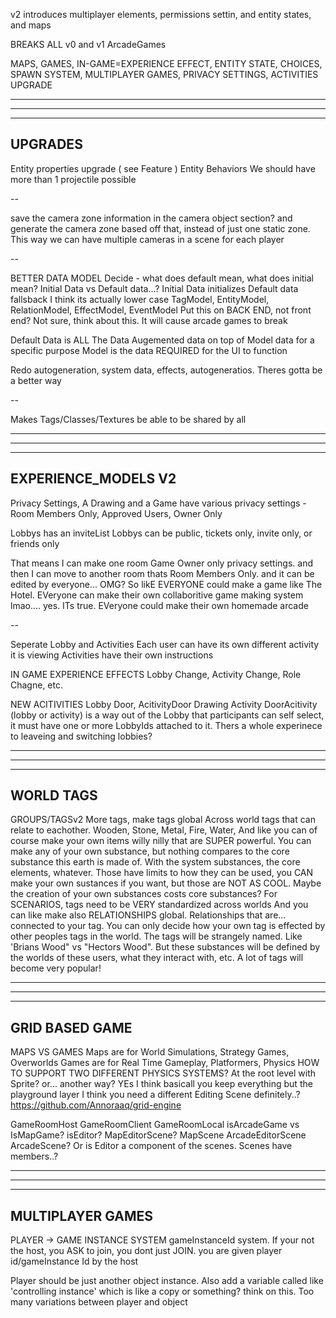 v2 introduces multiplayer elements, permissions settin, and entity states, and maps

BREAKS ALL v0 and v1 ArcadeGames

MAPS, GAMES, IN-GAME=EXPERIENCE EFFECT, ENTITY STATE, CHOICES, SPAWN SYSTEM, MULTIPLAYER GAMES, PRIVACY SETTINGS, ACTIVITIES UPGRADE

--------------------------------------------------------------------------------------
--------------------------------------------------------------------------------------
--------------------------------------------------------------------------------------
UPGRADES
--------------------------------------------------------------------------------------

Entity properties upgrade ( see Feature )
Entity Behaviors
We should have more than 1 projectile possible

--

save the camera zone information in the camera object section? and generate the camera zone based off that, instead of just one static zone. This way we can have multiple cameras in a scene for each player

--

BETTER DATA MODEL
  Decide - what does default mean, what does initial mean?
    Initial Data vs Default data...?
    Initial Data initializes
    Default data fallsback
    I think its actually lower case TagModel, EntityModel, RelationModel, EffectModel, EventModel
  Put this on BACK END, not front end? Not sure, think about this. It will cause arcade games to break

Default Data is ALL The Data
Augemented data on top of Model data for a specific purpose
Model is the data REQUIRED for the UI to function

Redo autogeneration, system data, effects, autogeneratios. Theres gotta be a better way

--

Makes Tags/Classes/Textures be able to be shared by all

--------------------------------------------------------------------------------------
--------------------------------------------------------------------------------------
--------------------------------------------------------------------------------------
EXPERIENCE_MODELS V2
--------------------------------------------------------------------------------------

Privacy Settings,
  A Drawing and a Game have various privacy settings - Room Members Only, Approved Users, Owner Only

Lobbys has an inviteList
Lobbys can be public, tickets only, invite only, or friends only

That means I can make one room Game Owner only privacy settings. and then I can move to another room thats Room Members Only. and it can be edited by everyone... OMG? So likE EVERYONE could make a game like The Hotel. EVeryone can make their own collaboritive game making system lmao.... yes. ITs true. EVeryone could make their own homemade arcade


--

Seperate Lobby and Activities
  Each user can have its own different activity it is viewing
  Activities have their own instructions

IN GAME EXPERIENCE EFFECTS
  Lobby Change, Activity Change, Role Chagne, etc. 

NEW ACITIVITIES
  Lobby Door, AcitivityDoor 
  Drawing Activity
  DoorAcitivity (lobby or activity) is a way out of the Lobby that participants can self select, it must have one or more LobbyIds attached to it. Thers a  whole experinece to leaveing and switching lobbies?


--------------------------------------------------------------------------------------
--------------------------------------------------------------------------------------
--------------------------------------------------------------------------------------
WORLD TAGS
--------------------------------------------------------------------------------------

GROUPS/TAGSv2
  More tags, make tags global
  Across world tags that can relate to eachother. Wooden, Stone, Metal, Fire, Water, 
  And like you can of course make your own items willy nilly that are SUPER powerful.
  You can make any of your own substance, but nothing compares to the core substance this earth is made of. 
  With the system substances, the core elements, whatever. Those have limits to how they can be used, you CAN make your own sustances if you want, but those are NOT AS COOL. Maybe the creation of your own substances costs core substances?
  For SCENARIOS, tags need to be VERY standardized across worlds
  And you can like make also RELATIONSHIPS global. Relationships that are... connected to your tag. You can only decide how your own tag is effected by other peoples tags in the world. The tags will be strangely named. Like 'Brians Wood" vs "Hectors Wood". But these substances will be defined by the worlds of these users, what they interact with, etc. A lot of tags will become very popular! 

--------------------------------------------------------------------------------------
--------------------------------------------------------------------------------------
--------------------------------------------------------------------------------------
GRID BASED GAME
--------------------------------------------------------------------------------------

MAPS VS GAMES
  Maps are for World Simulations, Strategy Games, Overworlds
  Games are for Real Time Gameplay, Platformers, Physics
  HOW TO SUPPORT TWO DIFFERENT PHYSICS SYSTEMS? At the root level with Sprite? or... another way? YEs I think basicall you keep everything but the playground layer
  I think you need a different Editing Scene definitely..?
  https://github.com/Annoraaq/grid-engine

GameRoomHost
GameRoomClient
GameRoomLocal
  isArcadeGame vs IsMapGame?
    isEditor?
      MapEditorScene?
      MapScene
      ArcadeEditorScene
      ArcadeScene?
    Or is Editor a component of the scenes. Scenes have members..?

--------------------------------------------------------------------------------------
--------------------------------------------------------------------------------------
--------------------------------------------------------------------------------------
MULTIPLAYER GAMES
--------------------------------------------------------------------------------------

PLAYER -> GAME INSTANCE SYSTEM
  gameInstanceId system. If your not the host, you ASK to join, you dont just JOIN. you are given player id/gameInstance Id by the host

  Player should be just another object instance. Also add a variable called like 'controlling instance' which is like a copy or something? think on this. Too many variations between player and object
